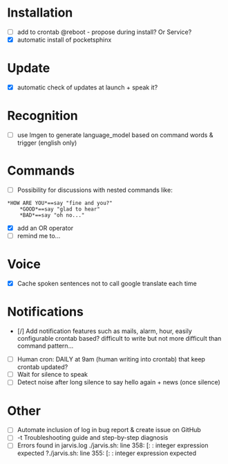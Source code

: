 # Installation

- [ ] add to crontab @reboot - propose during install? Or Service?
- [X] automatic install of pocketsphinx

# Update

- [X] automatic check of updates at launch + speak it?

# Recognition

- [ ] use lmgen to generate language_model based on command words & trigger (english only)

# Commands 

- [ ] Possibility for discussions with nested commands like:
```
*HOW ARE YOU*==say "fine and you?"
	*GOOD*==say "glad to hear"
	*BAD*==say "oh no..."
```
- [X] add an OR operator
- [ ] remind me to...

# Voice

- [X] Cache spoken sentences not to call google translate each time

# Notifications

- [/] Add notification features such as mails, alarm, hour, easily configurable
	crontab based? difficult to write but not more difficult than command pattern...
- [ ] Human cron: DAILY at 9am (human writing into crontab) that keep crontab updated?
- [ ] Wait for silence to speak
- [ ] Detect noise after long silence to say hello again + news (once silence)

# Other

- [ ] Automate inclusion of log in bug report & create issue on GitHub
- [ ] -t Troubleshooting guide and step-by-step diagnosis
- [ ] Errors found in jarvis.log
    ./jarvis.sh: line 358: [: : integer expression expected
    ?./jarvis.sh: line 355: [: : integer expression expected
